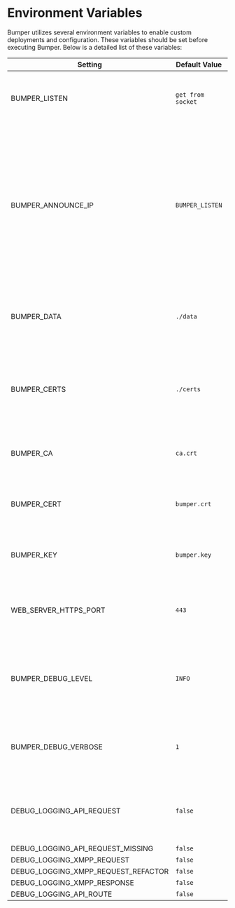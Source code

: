 # Environment Variables

Bumper utilizes several environment variables to enable custom deployments and configuration. These variables should be set before executing Bumper. Below is a detailed list of these variables:

| Setting                             | Default Value     | Description                                                                                                                                                                                                  |
| ----------------------------------- | ----------------- | ------------------------------------------------------------------------------------------------------------------------------------------------------------------------------------------------------------ |
| BUMPER_LISTEN                       | `get from socket` | The IP address on which the server listeners should start.                                                                                                                                                   |
| BUMPER_ANNOUNCE_IP                  | `BUMPER_LISTEN`   | The IP address that Bumper informs bots about its server location. In most cases, set this to the same value as `BUMPER_LISTEN`. If `BUMPER_LISTEN` is set to `0.0.0.0`, specify a specific IP address here. |
| BUMPER_DATA                         | `./data`          | The directory where persistent data, including `bumper.db`, should be stored.                                                                                                                                |
| BUMPER_CERTS                        | `./certs`         | The directory where certificate files (`BUMPER_CA`, `BUMPER_CERT`, `BUMPER_KEY`) should be stored.                                                                                                           |
| BUMPER_CA                           | `ca.crt`          | The public CA certificate file name to be loaded by the server.                                                                                                                                              |
| BUMPER_CERT                         | `bumper.crt`      | The public server certificate file name used by the Bumper server.                                                                                                                                           |
| BUMPER_KEY                          | `bumper.key`      | The private server key file name used by the Bumper server.                                                                                                                                                  |
| WEB_SERVER_HTTPS_PORT               | `443`             | Port for the HTTPS web server. Note: Privileged ports (<1024) require root permission.                                                                                                                       |
| BUMPER_DEBUG_LEVEL                  | `INFO`            | The log level determining the amount of detail printed (`NOTSET`, `DEBUG`, `INFO`, `WARNING`, `ERROR`, `CRITICAL`).                                                                                          |
| BUMPER_DEBUG_VERBOSE                | `1`               | The log verbosity level, showing more information for a log line (`1`, `2`, `3`, `4`, `5`).                                                                                                                  |
| DEBUG_LOGGING_API_REQUEST           | `false`           | Whether to display web requests in logs without setting the debug level to `DEBUG`.                                                                                                                          |
| DEBUG_LOGGING_API_REQUEST_MISSING   | `false`           |                                                                                                                                                                                                              |
| DEBUG_LOGGING_XMPP_REQUEST          | `false`           |                                                                                                                                                                                                              |
| DEBUG_LOGGING_XMPP_REQUEST_REFACTOR | `false`           |                                                                                                                                                                                                              |
| DEBUG_LOGGING_XMPP_RESPONSE         | `false`           |                                                                                                                                                                                                              |
| DEBUG_LOGGING_API_ROUTE             | `false`           |                                                                                                                                                                                                              |
